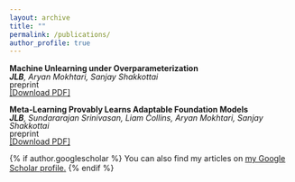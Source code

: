 ```yaml
---
layout: archive
title: ""
permalink: /publications/
author_profile: true
---
```


**Machine Unlearning under Overparameterization**<br>
<span style="line-height: 1;">***JLB**, Aryan Mokhtari, Sanjay Shakkottai*</span><br>
<span style="line-height: 1;">preprint</span><br>
<span style="line-height: 1;"> <a href="https://github.com/jacob-block/jacob-block.github.io/raw/master/files/Machine_Unlearning_OP_block.pdf" download>[Download PDF]</a>

**Meta-Learning Provably Learns Adaptable Foundation Models**<br>
<span style="line-height: 1;">***JLB**, Sundararajan Srinivasan, Liam Collins, Aryan Mokhtari, Sanjay Shakkottai*</span><br>
<span style="line-height: 1;">preprint</span><br>
<span style="line-height: 1;"> <a href="https://github.com/jacob-block/jacob-block.github.io/raw/master/files/Meta_Learning_FM_block.pdf" download>[Download PDF]</a>

{% if author.googlescholar %}
You can also find my articles on <u><a href="{{ author.googlescholar }}">my Google Scholar profile</a>.</u>
{% endif %}

<!--{% include base_path %}
{% for post in site.publications reversed %}
  {% include archive-single.html %}
{% endfor %}-->
